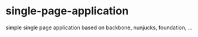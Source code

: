 # single-page-application
simple single page application based on backbone, nunjucks, foundation, ...
